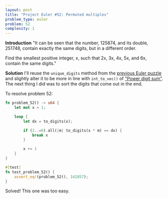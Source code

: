 ```yaml
---
layout: post
title: "Project Euler #52: Permuted multiples"
problem_type: euler
problem: 52
complexity: 1
---
```


**Introduction**
"It can be seen that the number, 125874, and its double, 251748, contain exactly the same digits, but in a different order.

Find the smallest positive integer, x, such that 2x, 3x, 4x, 5x, and 6x, contain the same digits."

**Solution**
I'll reuse the `unique_digits` method from the [previous Euler puzzle](/2021/11/21/project-euler-51-prime-digit-replacements.html) and slightly alter it to be more in line with `int_to_vec()` of ["Power digit sum"](/2021/10/26/project-euler-16-power-digit-sum.html). The next thing I did was to sort the digits that come out in the end.

To resolve problem 52:

```rust
fn problem_52() -> u64 {
    let mut x = 1;

    loop {
        let dx = to_digits(x);

        if (2..=6).all(|m| to_digits(x * m) == dx) {
            break x
        }

        x += 1
    }
}

#[test]
fn test_problem_52() {
    assert_eq!(problem_52(), 142857);
}
```

Solved! This one was too easy.
